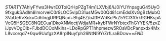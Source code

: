 $START$Y7AhlyFYws3HwrEOToiQrHpPZgT4m1LXVbj6/iJ0iYUYnpaguG45UyO9fxgukSAdIm8lmorveiC0r9LOC5vIpD31usM5w00Qd81cmEdsIXvGgBzMubO3VaUeRvXckuCdhIngjURPQNcd+Bhj4EZ/oJl1HWdKcPkZ5YCI3f0rk9GHKspAVcQ5HSGEC8NQECua1DkoXNMoctjWdjaMR+kybTWrNYbtcxThGYYEK/5zvZiJpvVOgCib+FJbdDCOoMkihs+LDoRpGPT1hhpmezw5ROaVDcPanpxdx4MxL8vcorqd7+0qw9UufgzXA8rpINuyfph26NtNI9YrZrfLraBDcw==$END$
